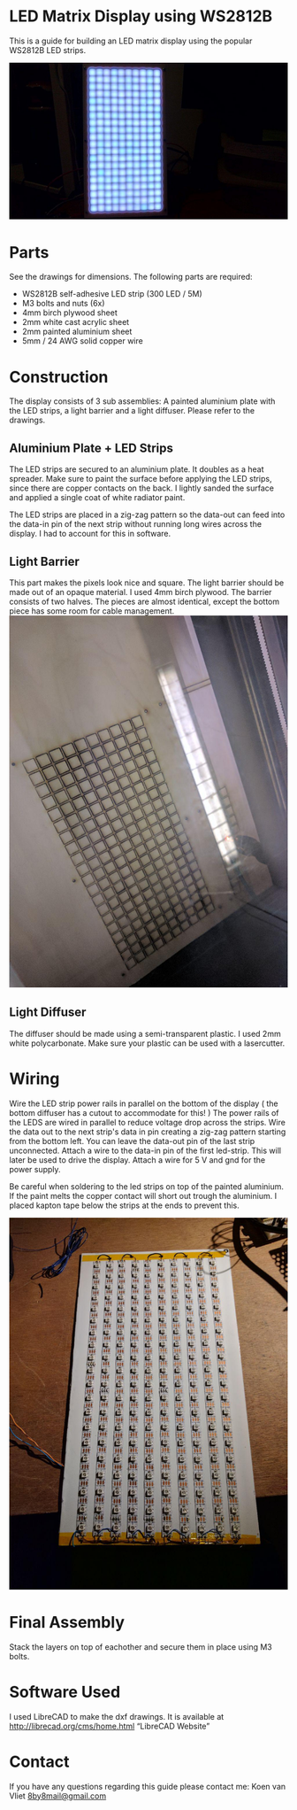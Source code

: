 ﻿# LED Matrix Display using WS2812B
This is a guide for building an LED matrix display using the popular WS2812B LED strips.

![Matrix](pictures/matrix.jpg "LED matrix display")

# Parts
See the drawings for dimensions. The following parts are required:
- WS2812B self-adhesive LED strip (300 LED / 5M)
- M3 bolts and nuts (6x)
- 4mm birch plywood sheet
- 2mm white cast acrylic sheet
- 2mm painted aluminium sheet
- 5mm / 24 AWG solid copper wire

# Construction
The display consists of 3 sub assemblies: A painted aluminium plate with the LED strips, a light barrier and a light diffuser. Please refer to the drawings.

## Aluminium Plate + LED Strips
The LED strips are secured to an aluminium plate. It doubles as a heat spreader. Make sure to paint the surface before applying the LED strips, since there are copper contacts on the back. I lightly sanded the surface and applied a single coat of white radiator paint.

The LED strips are placed in a zig-zag pattern so the data-out can feed into the data-in pin of the next strip without running long wires across the display. I had to account for this in software.

## Light Barrier
This part makes the pixels look nice and square. The light barrier should be made out of an opaque material. I used 4mm birch plywood. The barrier consists of two halves. The pieces are almost identical, except the bottom piece has some room for cable management.
![Barrier](pictures/barrier.jpg "Light barrier")

## Light Diffuser
The diffuser should be made using a semi-transparent plastic. I used 2mm white polycarbonate. Make sure your plastic can be used with a lasercutter.

# Wiring
Wire the LED strip power rails in parallel on the bottom of the display ( the bottom diffuser has a cutout to accommodate for this! ) The power rails of the LEDS are wired in parallel to reduce voltage drop across the strips. Wire the data out to the next strip's data in pin creating a zig-zag pattern starting from the bottom left. You can leave the data-out pin of the last strip unconnected. Attach a wire to the data-in pin of the first led-strip. This will later be used to drive the display. Attach a wire for 5 V and gnd for the power supply.

Be careful when soldering to the led strips on top of the painted aluminium. If the paint melts the copper contact will short out trough the aluminium. I placed kapton tape below the strips at the ends to prevent this.

![Wiring](pictures/ledstrips.jpg "Ledstrip wiring")

# Final Assembly
Stack the layers on top of eachother and secure them in place using M3 bolts.

# Software Used
I used LibreCAD to make the dxf drawings. It is available at http://librecad.org/cms/home.html “LibreCAD Website”

# Contact
If you have any questions regarding this guide please contact me:
Koen van Vliet <8by8mail@gmail.com>
